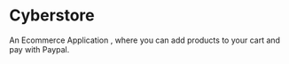 # Cyberstore
An Ecommerce Application , where you can add products to your cart and pay with Paypal.

